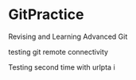 # GitPractice
Revising and Learning Advanced Git

testing git  remote connectivity

Testing second time with urlpta 
i
